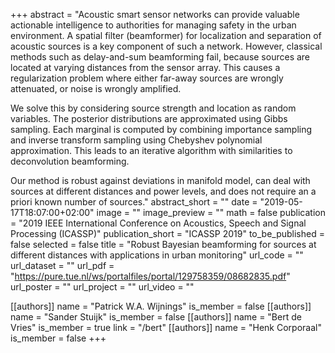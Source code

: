 +++
abstract = "Acoustic smart sensor networks can provide valuable actionable intelligence to authorities for managing safety in the urban environment. A spatial filter (beamformer) for localization and separation of acoustic sources is a key component of such a network. However, classical methods such as delay-and-sum beamforming fail, because sources are located at varying distances from the sensor array. This causes a regularization problem where either far-away sources are wrongly attenuated, or noise is wrongly amplified. <p> We solve this by considering source strength and location as random variables. The posterior distributions are approximated using Gibbs sampling. Each marginal is computed by combining importance sampling and inverse transform sampling using Chebyshev polynomial approximation. This leads to an iterative algorithm with similarities to deconvolution beamforming. </p> Our method is robust against deviations in manifold model, can deal with sources at different distances and power levels, and does not require an a priori known number of sources."
abstract_short = ""
date = "2019-05-17T18:07:00+02:00"
image = ""
image_preview = ""
math = false
publication = "2019 IEEE International Conference on Acoustics, Speech and Signal Processing (ICASSP)"
publication_short = "ICASSP 2019"
to_be_published = false
selected = false
title = "Robust Bayesian beamforming for sources at different distances with applications in urban monitoring"
url_code = ""
url_dataset = ""
url_pdf = "https://pure.tue.nl/ws/portalfiles/portal/129758359/08682835.pdf"
url_poster = ""
url_project = ""
url_video = ""

[[authors]]
    name = "Patrick W.A. Wijnings"
    is_member = false
[[authors]]
    name = "Sander Stuijk"
    is_member = false
[[authors]]
    name = "Bert de Vries"
    is_member = true
    link = "/bert"
[[authors]]
    name = "Henk Corporaal"
    is_member = false
+++
